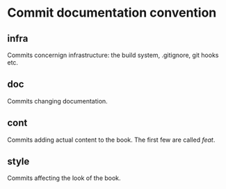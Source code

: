 # Commit documentation convention

## infra
Commits concernign infrastructure: the build system, .gitignore, git hooks etc.

## doc
Commits changing documentation.

## cont
Commits adding actual content to the book. The first few are called _feat_.

## style
Commits affecting the look of the book.
